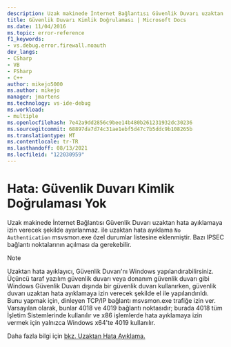 ```yaml
---
description: Uzak makinede İnternet Bağlantısı Güvenlik Duvarı uzaktan hata ayıklamaya izin verecek şekilde ayarlanmaz.
title: Güvenlik Duvarı Kimlik Doğrulaması | Microsoft Docs
ms.date: 11/04/2016
ms.topic: error-reference
f1_keywords:
- vs.debug.error.firewall.noauth
dev_langs:
- CSharp
- VB
- FSharp
- C++
author: mikejo5000
ms.author: mikejo
manager: jmartens
ms.technology: vs-ide-debug
ms.workload:
- multiple
ms.openlocfilehash: 7e42a9dd2856c9bee14b480b261231932dc30236
ms.sourcegitcommit: 68897da7d74c31ae1ebf5d47c7b5ddc9b108265b
ms.translationtype: MT
ms.contentlocale: tr-TR
ms.lasthandoff: 08/13/2021
ms.locfileid: "122030959"
---
```

# <a name="error-firewall-no-authentication"></a>Hata: Güvenlik Duvarı Kimlik Doğrulaması Yok
Uzak makinede İnternet Bağlantısı Güvenlik Duvarı uzaktan hata ayıklamaya izin verecek şekilde ayarlanmaz. ile uzaktan hata ayıklama `No Authentication` msvsmon.exe özel durumlar listesine eklenmiştir. Bazı IPSEC bağlantı noktalarının açılması da gerekebilir.

> [!NOTE]
> Uzaktan hata ayıklayıcı, Güvenlik Duvarı'nı Windows yapılandırabilirsiniz. Üçüncü taraf yazılım güvenlik duvarı veya donanım güvenlik duvarı gibi Windows Güvenlik Duvarı dışında bir güvenlik duvarı kullanırken, güvenlik duvarı uzaktan hata ayıklamaya izin verecek şekilde el ile yapılandırıldı. Bunu yapmak için, dinleyen TCP/IP bağlantı msvsmon.exe trafiğe izin ver. Varsayılan olarak, bunlar 4018 ve 4019 bağlantı noktasıdır; burada 4018 tüm İşletim Sistemlerinde kullanılır ve x86 işlemlerde hata ayıklamaya izin vermek için yalnızca Windows x64'te 4019 kullanılır.

 Daha fazla bilgi için [bkz. Uzaktan Hata Ayıklama.](../debugger/remote-debugging.md)
